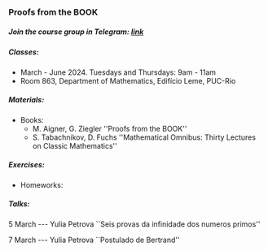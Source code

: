 ### Proofs from the BOOK

##### Join the course group in Telegram: [link](https://t.me/+IMAGbpjBPU03NTEy)

##### Classes: 
- March - June 2024. Tuesdays and Thursdays: 9am - 11am
- Room 863, Department of Mathematics, Edifício Leme, PUC-Rio

##### Materials: 
+ Books: 
    + M. Aigner, G. Ziegler ''Proofs from the BOOK''
    + S. Tabachnikov, D. Fuchs ''Mathematical Omnibus: Thirty Lectures on Classic Mathematics''
    
##### Exercises:
+ Homeworks:
    
##### Talks:
5 March --- Yulia Petrova ``Seis provas da infinidade dos numeros primos''

7 March --- Yulia Petrova ``Postulado de Bertrand''
